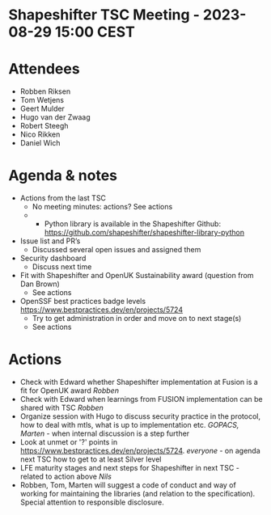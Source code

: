 # Shapeshifter TSC Meeting - 2023-08-29 15:00 CEST

# Attendees
- Robben Riksen
- Tom Wetjens
- Geert Mulder
- Hugo van der Zwaag
- Robert Steegh
- Nico Rikken
- Daniel Wich

# Agenda & notes
- Actions from the last TSC
  - No meeting minutes: actions? See actions
  - - Python library is available in the Shapeshifter Github: https://github.com/shapeshifter/shapeshifter-library-python
- Issue list and PR’s
  - Discussed several open issues and assigned them
- Security dashboard
  - Discuss next time
- Fit with Shapeshifter and OpenUK Sustainability award (question from Dan Brown)
  - See actions
- OpenSSF best practices badge levels https://www.bestpractices.dev/en/projects/5724
  - Try to get administration in order and move on to next stage(s)
  - See actions

# Actions
-  Check with Edward whether Shapeshifter implementation at Fusion is a fit for OpenUK award *Robben*
-  Check with Edward when learnings from FUSION implementation can be shared with TSC *Robben*
-  Organize session with Hugo to discuss security practice in the protocol, how to deal with mtls, what is up to implementation etc. *GOPACS, Marten* - when internal discussion is a step further
-  Look at unmet or '?' points in https://www.bestpractices.dev/en/projects/5724. *everyone* - on agenda next TSC how to get to at least Silver level
-  LFE maturity stages and next steps for Shapeshifter in next TSC - related to action above *Nils*
-  Robben, Tom, Marten will suggest a code of conduct and way of working for maintaining the libraries (and relation to the specification). Special attention to responsible disclosure.
